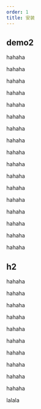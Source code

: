 ```yaml
---
order: 1
title: 安装
---
```


## demo2

hahaha

hahaha


hahaha


hahaha

hahaha

hahaha


hahaha

hahaha

hahaha

hahaha


hahaha

hahaha


hahaha


hahaha


hahaha


hahaha

hahaha


## h2
hahaha


hahaha

hahaha


hahaha

hahaha

hahaha


hahaha


hahaha


hahaha

hahaha



lalala
